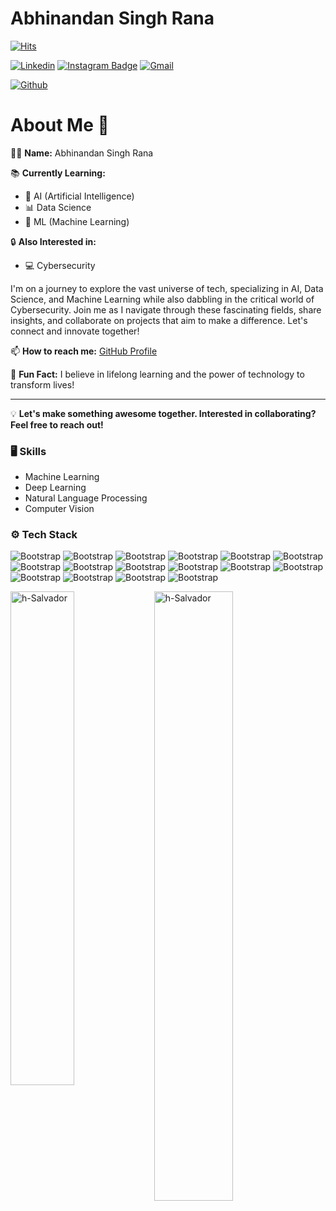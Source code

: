 # Abhinandan Singh Rana

[![Hits](https://hits.seeyoufarm.com/api/count/incr/badge.svg?url=https%3A%2F%2Fgithub.com%2Fh-Salvador%2Fh-Salvador&count_bg=%2379C83D&title_bg=%23555555&icon=&icon_color=%23E7E7E7&title=Profile+Views&edge_flat=false)](https://hits.seeyoufarm.com)

[![Linkedin](https://img.shields.io/badge/-LinkedIn-blue?style=flat&logo=Linkedin&logoColor=white)](https://www.linkedin.com/in/abhinandan-singh-rana-ba4344219//)
[![Instagram Badge](https://img.shields.io/badge/-Instagram-purple?logo=instagram&logoColor=white&link=https://instagram.com/avnundun/)](https://www.instagram.com/avnundun)
[![Gmail](https://img.shields.io/badge/-Gmail-c14438?style=flat&logo=Gmail&logoColor=white)](mailto:abhinandanarana1016@gmail.com)

[![Github](https://img.shields.io/github/followers/h-Salvador?label=Follow&style=social)](https://github.com/h-Salvador)

# About Me :wave:

👨‍💻 **Name:** Abhinandan Singh Rana

📚 **Currently Learning:**
- 🤖 AI (Artificial Intelligence)
- 📊 Data Science
- 🧠 ML (Machine Learning)

🔒 **Also Interested in:**
- 💻 Cybersecurity

I'm on a journey to explore the vast universe of tech, specializing in AI, Data Science, and Machine Learning while also dabbling in the critical world of Cybersecurity. Join me as I navigate through these fascinating fields, share insights, and collaborate on projects that aim to make a difference. Let's connect and innovate together!

📫 **How to reach me:** [GitHub Profile](https://github.com/h-Salvador)

🌟 **Fun Fact:** I believe in lifelong learning and the power of technology to transform lives!

---

💡 **Let's make something awesome together. Interested in collaborating? Feel free to reach out!**



### 🖥 Skills

- Machine Learning
- Deep Learning
- Natural Language Processing
- Computer Vision
### ⚙️ Tech Stack

![Bootstrap](https://img.shields.io/badge/-Python-05122A?style=social&logo=Python&color=353535) ![Bootstrap](https://img.shields.io/badge/-Docker-05122A?style=social&logo=Docker&color=353535) ![Bootstrap](https://img.shields.io/badge/-Kubernetes-05122A?style=social&logo=Kubernetes&color=353535) ![Bootstrap](https://img.shields.io/badge/-TensorFlow-05122A?style=social&logo=TensorFlow&color=353535) ![Bootstrap](https://img.shields.io/badge/-PyTorch-05122A?style=social&logo=PyTorch&color=353535) ![Bootstrap](https://img.shields.io/badge/-Scikit%20Learn-05122A?style=social&logo=Scikit-Learn&color=353535) ![Bootstrap](https://img.shields.io/badge/-MongoDB-05122A?style=social&logo=MongoDB&color=353535) ![Bootstrap](https://img.shields.io/badge/-MySQL-05122A?style=social&logo=MySQL&color=353535) ![Bootstrap](https://img.shields.io/badge/-PostgreSQL-05122A?style=social&logo=PostgreSQL&color=353535) ![Bootstrap](https://img.shields.io/badge/-Pandas-05122A?style=social&logo=Pandas&color=353535) ![Bootstrap](https://img.shields.io/badge/-Numpy-05122A?style=social&logo=Numpy&color=353535) ![Bootstrap](https://img.shields.io/badge/-Matplotlib-05122A?style=social&logo=Matplotlib&color=353535) ![Bootstrap](https://img.shields.io/badge/-Flask-05122A?style=social&logo=Flask&color=353535) ![Bootstrap](https://img.shields.io/badge/-Django-05122A?style=social&logo=Django&color=353535) ![Bootstrap](https://img.shields.io/badge/-Visual%20Studio%20Code-05122A?style=social&logo=Visual-Studio-Code&color=353535) ![Bootstrap](https://img.shields.io/badge/-Node.js-05122A?style=social&logo=Node.js&color=353535)

<div>
  <img width="45%" align="left" src="https://github-readme-stats.vercel.app/api/top-langs?username=h-Salvador&show_icons=true&locale=en&layout=compact" alt="h-Salvador" />
  <img width="50%"  src="https://github-readme-streak-stats.herokuapp.com/?user=h-Salvador&" alt="h-Salvador" />
</div>
